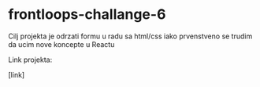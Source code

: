 # frontloops-challange-6

Cilj projekta je odrzati formu u radu sa html/css iako prvenstveno se trudim da ucim nove koncepte u Reactu 

Link projekta: 

[link]

